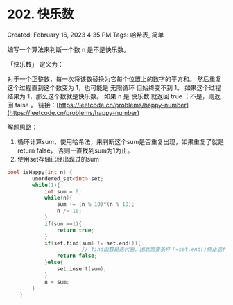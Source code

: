 # 202. 快乐数

Created: February 16, 2023 4:35 PM
Tags: 哈希表, 简单

编写一个算法来判断一个数 n 是不是快乐数。

「快乐数」 定义为：

对于一个正整数，每一次将该数替换为它每个位置上的数字的平方和。
然后重复这个过程直到这个数变为 1，也可能是 无限循环 但始终变不到 1。
如果这个过程 结果为 1，那么这个数就是快乐数。
如果 n 是 快乐数 就返回 true ；不是，则返回 false 。
链接：[https://leetcode.cn/problems/happy-number](https://leetcode.cn/problems/happy-number)

解题思路：

1. 循环计算sum，使用哈希法，来判断这个sum是否重复出现，如果重复了就是return false， 否则一直找到sum为1为止。
2. 使用set存储已经出现过的sum

```cpp
bool isHappy(int n) {
        unordered_set<int> set;
        while(1){
            int sum = 0;
            while(n){
                sum += (n % 10)*(n % 10);
                n /= 10;
            }
            if(sum ==1){
                return true;
            }
            if(set.find(sum) != set.end()){
						// find函数是迭代器，因此需要条件！=set.end()终止迭代
                return false;
            }else{
                set.insert(sum);
            }
            n = sum;
        }
    }
```